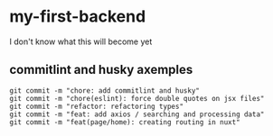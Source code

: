 # my-first-backend

I don't know what this will become yet

## commitlint and husky axemples

```shell
git commit -m "chore: add commitlint and husky"
git commit -m "chore(eslint): force double quotes on jsx files"
git commit -m "refactor: refactoring types"
git commit -m "feat: add axios / searching and processing data"
git commit -m "feat(page/home): creating routing in nuxt"
```